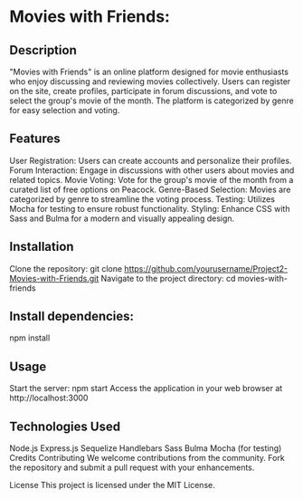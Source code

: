 # Movies with Friends:
## Description
"Movies with Friends" is an online platform designed for movie enthusiasts who enjoy discussing and reviewing movies collectively. Users can register on the site, create profiles, participate in forum discussions, and vote to select the group's movie of the month. The platform is categorized by genre for easy selection and voting.

## Features
User Registration: Users can create accounts and personalize their profiles.
Forum Interaction: Engage in discussions with other users about movies and related topics.
Movie Voting: Vote for the group's movie of the month from a curated list of free options on Peacock.
Genre-Based Selection: Movies are categorized by genre to streamline the voting process.
Testing: Utilizes Mocha for testing to ensure robust functionality.
Styling: Enhance CSS with Sass and Bulma for a modern and visually appealing design.
## Installation
Clone the repository: git clone https://github.com/yourusername/Project2-Movies-with-Friends.git
Navigate to the project directory: cd movies-with-friends
## Install dependencies: 
npm install
## Usage
Start the server: npm start
Access the application in your web browser at http://localhost:3000
## Technologies Used
Node.js
Express.js
Sequelize
Handlebars
Sass
Bulma
Mocha (for testing)
Credits
Contributing
We welcome contributions from the community. Fork the repository and submit a pull request with your enhancements.

License
This project is licensed under the MIT License.

